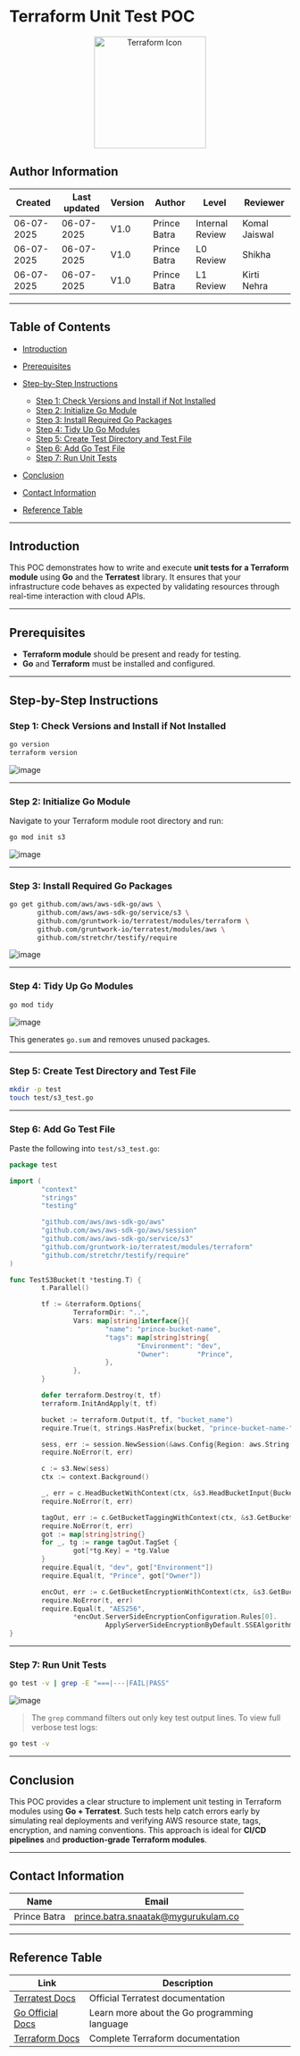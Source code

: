# **Terraform Unit Test POC**

<p align="center"> 
  <img src="https://github.com/user-attachments/assets/731fe4cd-9e32-4778-9b28-75f78237d19d" alt="Terraform Icon" width="200"/> 
</p>

## **Author Information**

| Created    | Last updated | Version | Author       | Level           | Reviewer      |
| ---------- | ------------ | ------- | ------------ | --------------- | ------------- |
| 06-07-2025 | 06-07-2025   | V1.0    | Prince Batra | Internal Review | Komal Jaiswal |
| 06-07-2025 | 06-07-2025   | V1.0    | Prince Batra | L0 Review       | Shikha        |
| 06-07-2025 | 06-07-2025   | V1.0    | Prince Batra | L1 Review       | Kirti Nehra   |

---

## Table of Contents

* [Introduction](#introduction)
* [Prerequisites](#prerequisites)
* [Step-by-Step Instructions](#step-by-step-instructions)

  * [Step 1: Check Versions and Install if Not Installed](#step-1-check-versions-and-install-if-not-installed)
  * [Step 2: Initialize Go Module](#step-2-initialize-go-module)
  * [Step 3: Install Required Go Packages](#step-3-install-required-go-packages)
  * [Step 4: Tidy Up Go Modules](#step-4-tidy-up-go-modules)
  * [Step 5: Create Test Directory and Test File](#step-5-create-test-directory-and-test-file)
  * [Step 6: Add Go Test File](#step-6-add-go-test-file)
  * [Step 7: Run Unit Tests](#step-7-run-unit-tests)
* [Conclusion](#conclusion)
* [Contact Information](#contact-information)
* [Reference Table](#reference-table)

---

## Introduction

This POC demonstrates how to write and execute **unit tests for a Terraform module** using **Go** and the **Terratest** library. It ensures that your infrastructure code behaves as expected by validating resources through real-time interaction with cloud APIs.

---

## Prerequisites

* **Terraform module** should be present and ready for testing.
* **Go** and **Terraform** must be installed and configured.

---

## Step-by-Step Instructions

### Step 1: Check Versions and Install if Not Installed

```bash
go version         
terraform version  
```
![image](https://github.com/user-attachments/assets/1a65317b-f680-41e5-bf9c-be2725a543ac)

---

### Step 2: Initialize Go Module

Navigate to your Terraform module root directory and run:

```bash
go mod init s3
```
![image](https://github.com/user-attachments/assets/984de65d-bc7b-4720-ac5c-53910e79d520)

---

### Step 3: Install Required Go Packages

```bash
go get github.com/aws/aws-sdk-go/aws \
       github.com/aws/aws-sdk-go/service/s3 \
       github.com/gruntwork-io/terratest/modules/terraform \
       github.com/gruntwork-io/terratest/modules/aws \
       github.com/stretchr/testify/require
```
![image](https://github.com/user-attachments/assets/2f4951f4-452b-4f53-aa1c-e3deedb19893)

---

### Step 4: Tidy Up Go Modules

```bash
go mod tidy
```
![image](https://github.com/user-attachments/assets/9d46bd66-8e51-42a8-9329-ed3539262075)

This generates `go.sum` and removes unused packages.

---

### Step 5: Create Test Directory and Test File

```bash
mkdir -p test
touch test/s3_test.go
```

---

### Step 6: Add Go Test File

Paste the following into `test/s3_test.go`:

```go
package test

import (
        "context"
        "strings"
        "testing"

        "github.com/aws/aws-sdk-go/aws"
        "github.com/aws/aws-sdk-go/aws/session"
        "github.com/aws/aws-sdk-go/service/s3"
        "github.com/gruntwork-io/terratest/modules/terraform"
        "github.com/stretchr/testify/require"
)

func TestS3Bucket(t *testing.T) {
        t.Parallel()

        tf := &terraform.Options{
                TerraformDir: "..",
                Vars: map[string]interface{}{
                        "name": "prince-bucket-name",
                        "tags": map[string]string{
                                "Environment": "dev",
                                "Owner":       "Prince",
                        },
                },
        }

        defer terraform.Destroy(t, tf)
        terraform.InitAndApply(t, tf)

        bucket := terraform.Output(t, tf, "bucket_name")
        require.True(t, strings.HasPrefix(bucket, "prince-bucket-name-"))

        sess, err := session.NewSession(&aws.Config{Region: aws.String("us-east-1")})
        require.NoError(t, err)

        c := s3.New(sess)
        ctx := context.Background()

        _, err = c.HeadBucketWithContext(ctx, &s3.HeadBucketInput{Bucket: aws.String(bucket)})
        require.NoError(t, err)

        tagOut, err := c.GetBucketTaggingWithContext(ctx, &s3.GetBucketTaggingInput{Bucket: aws.String(bucket)})
        require.NoError(t, err)
        got := map[string]string{}
        for _, tg := range tagOut.TagSet {
                got[*tg.Key] = *tg.Value
        }
        require.Equal(t, "dev", got["Environment"])
        require.Equal(t, "Prince", got["Owner"])

        encOut, err := c.GetBucketEncryptionWithContext(ctx, &s3.GetBucketEncryptionInput{Bucket: aws.String(bucket)})
        require.NoError(t, err)
        require.Equal(t, "AES256",
                *encOut.ServerSideEncryptionConfiguration.Rules[0].
                        ApplyServerSideEncryptionByDefault.SSEAlgorithm)
}
```

---

### Step 7: Run Unit Tests

```bash
go test -v | grep -E "===|---|FAIL|PASS"
```
![image](https://github.com/user-attachments/assets/758a784a-08de-4db7-b12b-752a38780bde)

> The `grep` command filters out only key test output lines.
> To view full verbose test logs:

```bash
go test -v
```

---

## Conclusion

This POC provides a clear structure to implement unit testing in Terraform modules using **Go + Terratest**. Such tests help catch errors early by simulating real deployments and verifying AWS resource state, tags, encryption, and naming conventions. This approach is ideal for **CI/CD pipelines** and **production-grade Terraform modules**.

---

## Contact Information

| **Name**     | **Email**                                                                         |
| ------------ | --------------------------------------------------------------------------------- |
| Prince Batra | [prince.batra.snaatak@mygurukulam.co](mailto:prince.batra.snaatak@mygurukulam.co) |

---

## Reference Table

| **Link**                                                         | **Description**                              |
| ---------------------------------------------------------------- | -------------------------------------------- |
| [Terratest Docs](https://terratest.gruntwork.io/)                | Official Terratest documentation             |
| [Go Official Docs](https://go.dev/doc/)                          | Learn more about the Go programming language |
| [Terraform Docs](https://developer.hashicorp.com/terraform/docs) | Complete Terraform documentation             |
